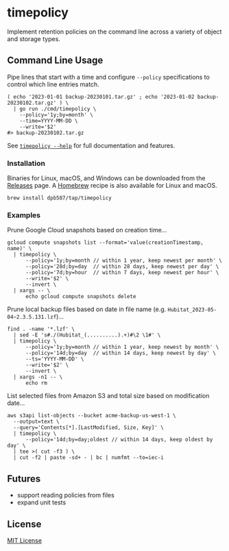 # timepolicy

Implement retention policies on the command line across a variety of object and storage types.

## Command Line Usage

Pipe lines that start with a time and configure `--policy` specifications to control which line entries match.

```shell
( echo '2023-01-01 backup-20230101.tar.gz' ; echo '2023-01-02 backup-20230102.tar.gz' ) \
  | go run ./cmd/timepolicy \
    --policy='1y;by=month' \
    --time=YYYY-MM-DD \
    --write='$2'
#> backup-20230102.tar.gz
```

See [`timepolicy --help`](https://github.com/dpb587/timepolicy/blob/resources/release/latest/timepolicy-help.txt) for full documentation and features.

### Installation

Binaries for Linux, macOS, and Windows can be downloaded from the [Releases](https://github.com/dpb587/timepolicy/releases/latest) page. A [Homebrew](https://brew.sh/) recipe is also available for Linux and macOS.

```
brew install dpb587/tap/timepolicy
```

### Examples

Prune Google Cloud snapshots based on creation time...

```shell
gcloud compute snapshots list --format='value(creationTimestamp, name)' \
  | timepolicy \
      --policy='1y;by=month // within 1 year, keep newest per month' \
      --policy='28d;by=day  // within 28 days, keep newest per day' \
      --policy='7d;by=hour  // within 7 days, keep newest per hour' \
      --write='$2' \
      --invert \
  | xargs -- \
      echo gcloud compute snapshots delete
```

Prune local backup files based on date in file name (e.g. `Hubitat_2023-05-04~2.3.5.131.lzf`)...

```shell
find . -name '*.lzf' \
  | sed -E 's#./(Hubitat_(..........).+)#\2 \1#' \
  | timepolicy \
      --policy='1y;by=month // within 1 year, keep newest by month' \
      --policy='14d;by=day  // within 14 days, keep newest by day' \
      --ts='YYYY-MM-DD' \
      --write='$2' \
      --invert \
  | xargs -n1 -- \
      echo rm
```

List selected files from Amazon S3 and total size based on modification date...

```shell
aws s3api list-objects --bucket acme-backup-us-west-1 \
  --output=text \
  --query='Contents[*].[LastModified, Size, Key]' \
  | timepolicy \
      --policy='14d;by=day;oldest // within 14 days, keep oldest by day' \
  | tee >( cut -f3 ) \
  | cut -f2 | paste -sd+ - | bc | numfmt --to=iec-i
```

## Futures

* support reading policies from files
* expand unit tests

## License

[MIT License](LICENSE)
